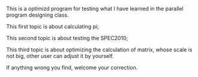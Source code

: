 This is a optimizd program for testing what I have learned in the parallel program designing class.

This first topic is about calculating pi;

This second topic is about testing the SPEC2010;

This third topic is about optimizing the calculation of matrix, whose scale is not big, other user can adjust it by yourself.


If anything wrong you find, welcome your correction.

